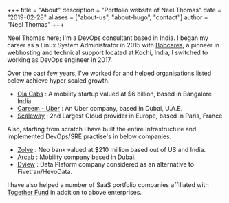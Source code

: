 +++
title = "About"
description = "Portfolio website of Neel Thomas"
date = "2019-02-28"
aliases = ["about-us", "about-hugo", "contact"]
author = "Neel Thomas"
+++

Neel Thomas here; I'm a DevOps consultant based in India. I began my career as a Linux System Administrator in 2015 with [Bobcares](https://bobcares.com/), a pioneer in webhosting and technical support located at Kochi, India, I switched to working as DevOps engineer in 2017.

Over the past few years, I've worked for and helped organisations listed below achieve hyper scaled growth.

* [Ola Cabs](https://www.olacabs.com/) : A mobility startup valued at $6 billion, based in Bangalore India.
* [Careem - Uber](https://www.careem.com/) : An Uber company, based in Dubai, U.A.E.
* [Scaleway](https://www.scaleway.com/en/) : 2nd Largest Cloud provider in Europe, based in Paris, France

Also, starting from scratch I have built the entire Infrastructure and implemented DevOps/SRE practise's in below companies.

* [Zolve](https://zolve.com/) : Neo bank valued at $210 million based out of US and India.
* [Arcab](https://arcab.ae/)  : Mobility company based in Dubai.
* [Dview](https://dview.io)   : Data Plaform company considered as an alternative to Fivetran/HevoData.


I have also helped a number of SaaS portfolio companies affiliated with [Together Fund](https://together.fund/) in addition to above enterprises.
